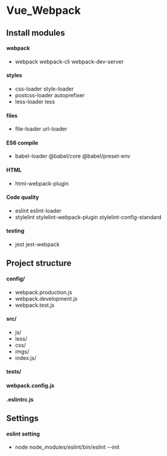 # Vue_Webpack
## Install modules
#### webpack
* webpack webpack-cli webpack-dev-server
#### styles
* css-loader style-loader
* postcss-loader autoprefixer
* less-loader less
#### files
* file-loader url-loader
#### ES6 compile
* babel-loader @babel/core @babel/preset-env
#### HTML
* html-webpack-plugin
#### Code quality
* eslint eslint-loader
* stylelint stylelint-webpack-plugin stylelint-config-standard
#### testing
* jest jest-webpack


## Project structure
#### config/
* webpack.production.js
* webpack.development.js
* webpack.test.js

#### src/
* js/
* less/
* css/
* imgs/
* index.js/

#### tests/
#### webpack.config.js
#### .eslintrc.js

## Settings
#### eslint setting
* node node_modules/eslint/bin/eslint --init
